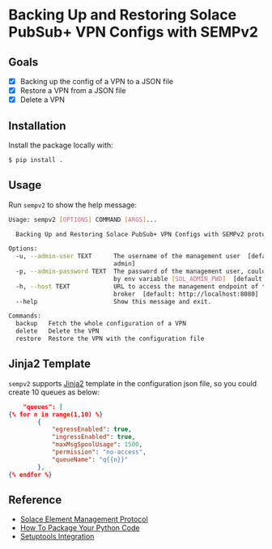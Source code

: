 # Backing Up and Restoring Solace PubSub+ VPN Configs with SEMPv2

## Goals

* [X] Backing up the config of a VPN to a JSON file
* [X] Restore a VPN from a JSON file
* [X] Delete a VPN

## Installation

Install the package locally with:

```bash
$ pip install .
```

## Usage

Run `sempv2` to show the help message:

```bash
Usage: sempv2 [OPTIONS] COMMAND [ARGS]...

  Backing Up and Restoring Solace PubSub+ VPN Configs with SEMPv2 protocol

Options:
  -u, --admin-user TEXT      The username of the management user  [default:
                             admin]
  -p, --admin-password TEXT  The password of the management user, could be set
                             by env variable [SOL_ADMIN_PWD]  [default: admin]
  -h, --host TEXT            URL to access the management endpoint of the
                             broker  [default: http://localhost:8080]
  --help                     Show this message and exit.

Commands:
  backup   Fetch the whole configuration of a VPN
  delete   Delete the VPN
  restore  Restore the VPN with the configuration file
```

## Jinja2 Template

`sempv2` supports [Jinja2](https://jinja.palletsprojects.com) template in the configuration json file, so you could create 10 queues as below:

```json
    "queues": [
{% for n in range(1,10) %} 
        {
            "egressEnabled": true,
            "ingressEnabled": true,
            "maxMsgSpoolUsage": 1500,
            "permission": "no-access",
            "queueName": "q{{n}}"
        },
{% endfor %}
```

## Reference

* [Solace Element Management Protocol](https://docs.solace.com/API-Developer-Online-Ref-Documentation/swagger-ui/config/index.html)
* [How To Package Your Python Code](https://python-packaging.readthedocs.io/en/latest/index.html)
* [Setuptools Integration](https://click.palletsprojects.com/en/7.x/setuptools/#setuptools-integration)
